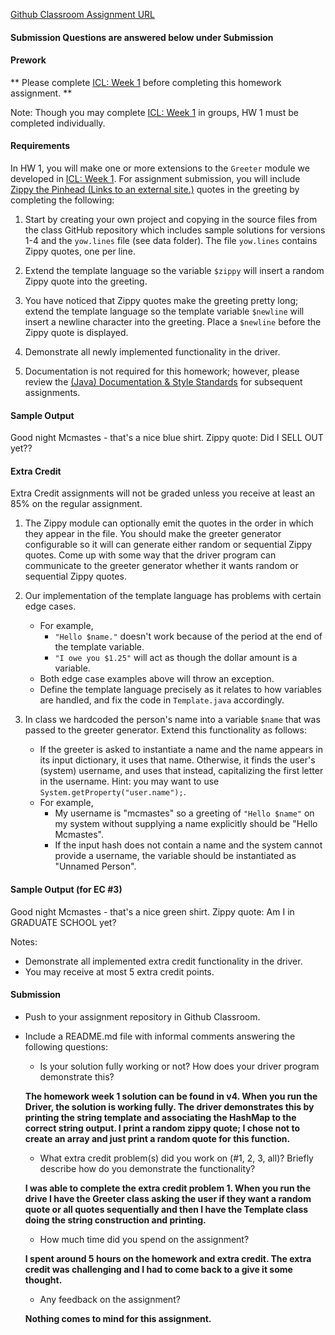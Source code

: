[Github Classroom Assignment URL](https://classroom.github.com/a/-TwiapST)

#### **Submission Questions are answered below  under Submission**

#### **Prework**

** Please complete [ICL: Week 1](https://seattleu.instructure.com/courses/1596305/assignments/6864506 "ICL: Week 1") before completing this homework assignment. **

Note: Though you may complete [ICL: Week 1](https://seattleu.instructure.com/courses/1596305/assignments/6864506 "ICL: Week 1") in groups, HW 1 must be completed individually.

#### **Requirements**

In HW 1, you will make one or more extensions to the `Greeter` module we developed in [ICL: Week 1](https://seattleu.instructure.com/courses/1596305/assignments/6864506 "ICL: Week 1"). For assignment submission, you will include [Zippy the Pinhead (Links to an external site.)](http://www.zippythepinhead.com/) quotes in the greeting by completing the following: 

1.  Start by creating your own project and copying in the source files from the class GitHub repository which includes sample solutions for versions 1-4 and the `yow.lines` file (see data folder). The file `yow.lines` contains Zippy quotes, one per line.

2.  Extend the template language so the variable `$zippy` will insert a random Zippy quote into the greeting.

3.  You have noticed that Zippy quotes make the greeting pretty long; extend the template language so the template variable `$newline` will insert a newline character into the greeting. Place a `$newline` before the Zippy quote is displayed.

4.  Demonstrate all newly implemented functionality in the driver.

5.  Documentation is not required for this homework; however, please review the [(Java) Documentation & Style Standards](https://seattleu.instructure.com/courses/1596305/pages/java-documentation-and-style-standards "(Java) Documentation & Style Standards") for subsequent assignments.

#### **Sample Output**

Good night Mcmastes - that's a nice blue shirt.
 Zippy quote: Did I SELL OUT yet??

#### **Extra Credit**

Extra Credit assignments will not be graded unless you receive at least an 85% on the regular assignment.

1.  The Zippy module can optionally emit the quotes in the order in which they appear in the file. You should make the greeter generator configurable so it will can generate either random or sequential Zippy quotes. Come up with some way that the driver program can communicate to the greeter generator whether it wants random or sequential Zippy quotes.

2.  Our implementation of the template language has problems with certain edge cases.
    -   For example,
        -   `"Hello $name."` doesn't work because of the period at the end of the template variable.
        -   `"I owe you $1.25"` will act as though the dollar amount is a variable.
    -   Both edge case examples above will throw an exception.
    -   Define the template language precisely as it relates to how variables are handled, and fix the code in `Template.java` accordingly. 
3.  In class we hardcoded the person's name into a variable `$name` that was passed to the greeter generator. Extend this functionality as follows:
    -   If the greeter is asked to instantiate a name and the name appears in its input dictionary, it uses that name. Otherwise, it finds the user's (system) username, and uses that instead, capitalizing the first letter in the username. Hint: you may want to use `System.getProperty("user.name");`.
    -   For example,
        -   My username is "mcmastes" so a greeting of `"Hello $name"` on my system without supplying a name explicitly should be "Hello Mcmastes".
        -   If the input hash does not contain a name and the system cannot provide a username, the variable should be instantiated as "Unnamed Person".

#### **Sample Output (for EC #3)**

Good night Mcmastes - that's a nice green shirt.
 Zippy quote: Am I in GRADUATE SCHOOL yet?

Notes:

-   Demonstrate all implemented extra credit functionality in the driver.
-   You may receive at most 5 extra credit points. 

#### **Submission**

-   Push to your assignment repository in Github Classroom.
-   Include a README.md file with informal comments answering the following questions:
    -   Is your solution fully working or not? How does your driver program demonstrate this?
    
    **The homework week 1 solution can be found in v4. When you run the Driver, the solution is working fully. The driver demonstrates this by printing the string template and associating the HashMap to the correct string output. I print a random zippy quote; I chose not to create an array and just print a random quote for this function.**
    
    -   What extra credit problem(s) did you work on (#1, 2, 3, all)? Briefly describe how do you demonstrate the functionality?
    
    **I was able to complete the extra credit problem 1. When you run the drive I have the Greeter class asking the user if they want a random quote or all quotes sequentially and then I have the Template class doing the string construction and printing.**
    
    -   How much time did you spend on the assignment?
    
    **I spent around 5 hours on the homework and extra credit. The extra credit was challenging and I had to come back to a give it some thought.**
    
    -   Any feedback on the assignment?
    
    **Nothing comes to mind for this assignment.** 
